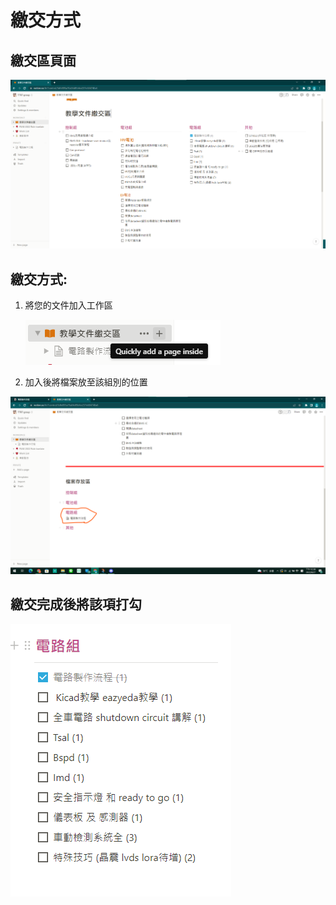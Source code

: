 # 繳交方式

## 繳交區頁面

![Untitled](%E7%B9%B3%E4%BA%A4%E6%96%B9%E5%BC%8F%20839954c5752d41ba9dbf5c36d9d6b706/Untitled.png)

## 繳交方式:

1.  將您的文件加入工作區
    
    ![Untitled](%E7%B9%B3%E4%BA%A4%E6%96%B9%E5%BC%8F%20839954c5752d41ba9dbf5c36d9d6b706/Untitled%201.png)
    
2. 加入後將檔案放至該組別的位置

![Untitled](%E7%B9%B3%E4%BA%A4%E6%96%B9%E5%BC%8F%20839954c5752d41ba9dbf5c36d9d6b706/Untitled%202.png)

## 繳交完成後將該項打勾

![Untitled](%E7%B9%B3%E4%BA%A4%E6%96%B9%E5%BC%8F%20839954c5752d41ba9dbf5c36d9d6b706/Untitled%203.png)